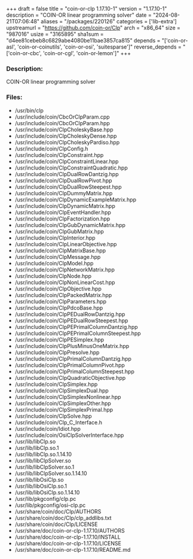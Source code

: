 +++
draft = false
title = "coin-or-clp 1.17.10-1"
version = "1.17.10-1"
description = "COIN-OR linear programming solver"
date = "2024-08-21T07:06:48"
aliases = "/packages/220126"
categories = ['lib-extra']
upstreamurl = "https://github.com/coin-or/Clp"
arch = "x86_64"
size = "987016"
usize = "3165895"
sha1sum = "d4ee81cebeb8c6829abe4080be11bae3857ca815"
depends = "['coin-or-asl', 'coin-or-coinutils', 'coin-or-osi', 'suitesparse']"
reverse_depends = "['coin-or-cbc', 'coin-or-cgl', 'coin-or-lemon']"
+++
### Description: 
COIN-OR linear programming solver

### Files: 
* /usr/bin/clp
* /usr/include/coin/CbcOrClpParam.cpp
* /usr/include/coin/CbcOrClpParam.hpp
* /usr/include/coin/ClpCholeskyBase.hpp
* /usr/include/coin/ClpCholeskyDense.hpp
* /usr/include/coin/ClpCholeskyPardiso.hpp
* /usr/include/coin/ClpConfig.h
* /usr/include/coin/ClpConstraint.hpp
* /usr/include/coin/ClpConstraintLinear.hpp
* /usr/include/coin/ClpConstraintQuadratic.hpp
* /usr/include/coin/ClpDualRowDantzig.hpp
* /usr/include/coin/ClpDualRowPivot.hpp
* /usr/include/coin/ClpDualRowSteepest.hpp
* /usr/include/coin/ClpDummyMatrix.hpp
* /usr/include/coin/ClpDynamicExampleMatrix.hpp
* /usr/include/coin/ClpDynamicMatrix.hpp
* /usr/include/coin/ClpEventHandler.hpp
* /usr/include/coin/ClpFactorization.hpp
* /usr/include/coin/ClpGubDynamicMatrix.hpp
* /usr/include/coin/ClpGubMatrix.hpp
* /usr/include/coin/ClpInterior.hpp
* /usr/include/coin/ClpLinearObjective.hpp
* /usr/include/coin/ClpMatrixBase.hpp
* /usr/include/coin/ClpMessage.hpp
* /usr/include/coin/ClpModel.hpp
* /usr/include/coin/ClpNetworkMatrix.hpp
* /usr/include/coin/ClpNode.hpp
* /usr/include/coin/ClpNonLinearCost.hpp
* /usr/include/coin/ClpObjective.hpp
* /usr/include/coin/ClpPackedMatrix.hpp
* /usr/include/coin/ClpParameters.hpp
* /usr/include/coin/ClpPdcoBase.hpp
* /usr/include/coin/ClpPEDualRowDantzig.hpp
* /usr/include/coin/ClpPEDualRowSteepest.hpp
* /usr/include/coin/ClpPEPrimalColumnDantzig.hpp
* /usr/include/coin/ClpPEPrimalColumnSteepest.hpp
* /usr/include/coin/ClpPESimplex.hpp
* /usr/include/coin/ClpPlusMinusOneMatrix.hpp
* /usr/include/coin/ClpPresolve.hpp
* /usr/include/coin/ClpPrimalColumnDantzig.hpp
* /usr/include/coin/ClpPrimalColumnPivot.hpp
* /usr/include/coin/ClpPrimalColumnSteepest.hpp
* /usr/include/coin/ClpQuadraticObjective.hpp
* /usr/include/coin/ClpSimplex.hpp
* /usr/include/coin/ClpSimplexDual.hpp
* /usr/include/coin/ClpSimplexNonlinear.hpp
* /usr/include/coin/ClpSimplexOther.hpp
* /usr/include/coin/ClpSimplexPrimal.hpp
* /usr/include/coin/ClpSolve.hpp
* /usr/include/coin/Clp_C_Interface.h
* /usr/include/coin/Idiot.hpp
* /usr/include/coin/OsiClpSolverInterface.hpp
* /usr/lib/libClp.so
* /usr/lib/libClp.so.1
* /usr/lib/libClp.so.1.14.10
* /usr/lib/libClpSolver.so
* /usr/lib/libClpSolver.so.1
* /usr/lib/libClpSolver.so.1.14.10
* /usr/lib/libOsiClp.so
* /usr/lib/libOsiClp.so.1
* /usr/lib/libOsiClp.so.1.14.10
* /usr/lib/pkgconfig/clp.pc
* /usr/lib/pkgconfig/osi-clp.pc
* /usr/share/coin/doc/Clp/AUTHORS
* /usr/share/coin/doc/Clp/clp_addlibs.txt
* /usr/share/coin/doc/Clp/LICENSE
* /usr/share/doc/coin-or-clp-1.17.10/AUTHORS
* /usr/share/doc/coin-or-clp-1.17.10/INSTALL
* /usr/share/doc/coin-or-clp-1.17.10/LICENSE
* /usr/share/doc/coin-or-clp-1.17.10/README.md
